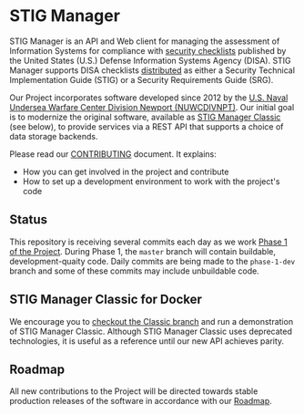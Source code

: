 # STIG Manager

STIG Manager is an API and Web client for managing the assessment of Information Systems for compliance with [security checklists](https://public.cyber.mil/stigs/) published by the United States (U.S.) Defense Information Systems Agency (DISA). STIG Manager supports DISA checklists [distributed](https://public.cyber.mil/stigs/downloads/) as either a Security Technical Implementation Guide (STIG) or a Security Requirements Guide (SRG).

Our Project incorporates software developed since 2012 by the [U.S. Naval Undersea Warfare Center Division Newport (NUWCDIVNPT)](https://www.navsea.navy.mil/Home/Warfare-Centers/NUWC-Newport/). Our initial goal is to modernize the original software, available as [STIG Manager Classic](https://github.com/NUWCDIVNPT/stig-manager/tree/classic) (see below), to provide services via a REST API that supports a choice of data storage backends.  

Please read our [CONTRIBUTING](CONTRIBUTING.md) document. It explains:
- How you can get involved in the project and contribute
- How to set up a development environment to work with the project's code 

## Status

This repository is receiving several commits each day as we work [Phase 1 of the Project](docs/roadmap.md). During Phase 1, the `master` branch will contain buildable, development-quaity code. Daily commits are being made to the `phase-1-dev` branch and some of these commits may include unbuildable code.


## STIG Manager Classic for Docker

We encourage you to [checkout the Classic branch](https://github.com/NUWCDIVNPT/stig-manager/tree/classic) and run a demonstration of STIG Manager Classic. Although STIG Manager Classic uses deprecated technologies, it is useful as a reference until our new API achieves parity.

## Roadmap

All new contributions to the Project will be directed towards stable production releases of the software in accordance with our [Roadmap](docs/roadmap.md).
